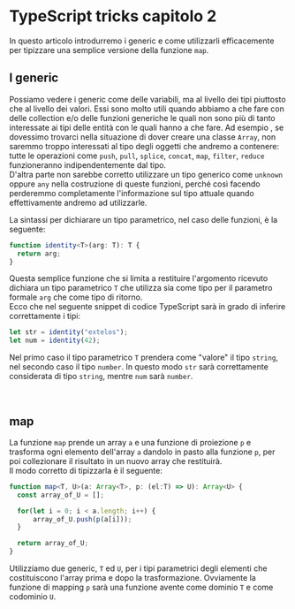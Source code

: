# TypeScript tricks capitolo 2

In questo articolo introdurremo i generic e come utilizzarli efficacemente per tipizzare una semplice versione della funzione `map`.

## I generic

Possiamo vedere i generic come delle variabili, ma al livello dei tipi piuttosto che al livello dei valori. Essi sono molto utili quando abbiamo a che fare con delle collection e/o delle funzioni generiche le quali non sono più di tanto interessate ai tipi delle entità con le quali hanno a che fare. Ad esempio , se dovessimo trovarci nella situazione di dover creare una classe `Array`, non saremmo troppo interessati al tipo degli oggetti che andremo a contenere: tutte le operazioni come `push`, `pull`, `splice`, `concat`, `map`, `filter`, `reduce` funzioneranno indipendentemente dal tipo.\
D'altra parte non sarebbe corretto utilizzare un tipo generico come `unknown` oppure `any` nella costruzione di queste funzioni, perché così facendo perderemmo completamente l'informazione sul tipo attuale quando effettivamente andremo ad utilizzarle.

La sintassi per dichiarare un tipo parametrico, nel caso delle funzioni, è la seguente:

```ts
function identity<T>(arg: T): T {
  return arg;
}
```

Questa semplice funzione che si limita a restituire l'argomento ricevuto dichiara un tipo parametrico `T` che utilizza sia come tipo per il parametro formale `arg` che come tipo di ritorno.\
Ecco che nel seguente snippet di codice TypeScript sarà in grado di inferire correttamente i tipi:

```ts
let str = identity("extelos");
let num = identity(42);
```

Nel primo caso il tipo parametrico `T` prendera come "valore" il tipo `string`, nel secondo caso il tipo `number`. In questo modo `str` sarà correttamente considerata di tipo `string`, mentre `num` sarà `number`.

&nbsp;

## map

La funzione `map` prende un array `a` e una funzione di proiezione `p` e trasforma ogni elemento dell'array `a` dandolo in pasto alla funzione `p`, per poi collezionare il risultato in un nuovo array che restituirà.\
Il modo corretto di tipizzarla è il seguente:

```ts
function map<T, U>(a: Array<T>, p: (el:T) => U): Array<U> {
  const array_of_U = [];

  for(let i = 0; i < a.length; i++) {
      array_of_U.push(p(a[i]));
  }

  return array_of_U;
}
```

Utilizziamo due generic, `T` ed `U`, per i tipi parametrici degli elementi che costituiscono l'array prima e dopo la trasformazione. Ovviamente la funzione di mapping `p` sarà una funzione avente come dominio `T` e come codominio `U`.
